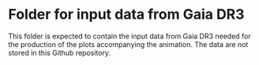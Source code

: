 # Folder for input data from Gaia DR3

This folder is expected to contain the input data from Gaia DR3 needed for the production of the plots accompanying the animation. The data are not stored in this Github repository.

